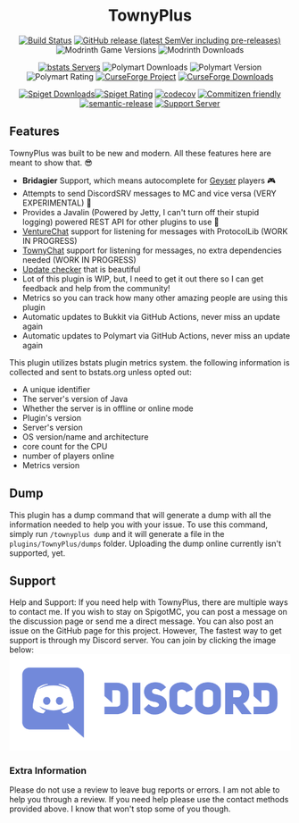 
<h1 id="townyplus" align="center">TownyPlus</h1>
<p align="center"><a href="https://github.com/BrycensRanch/TownyPlus/actions/workflows/gradle.yml?query=workflow%3ABuild"><img src="https://img.shields.io/github/actions/workflow/status/BrycensRanch/TownyPlus/gradle.yml?event=push&amp;style=for-the-badge" alt="Build Status"></a>
<a href="https://github.com/BrycensRanch/TownyPlus/releases/latest"><img src="https://img.shields.io/github/v/release/BrycensRanch/TownyPlus?include_prereleases&amp;label=release&amp;style=for-the-badge" alt="GitHub release (latest SemVer including pre-releases)"></a>
<img src="https://img.shields.io/modrinth/game-versions/townyplus?style=for-the-badge" alt="Modrinth Game Versions">
<img src="https://img.shields.io/modrinth/dt/townyplus?color=GREEN&amp;label=MODRINTH%20DOWNLOADS&amp;style=for-the-badge" alt="Modrinth Downloads"></p>
<p align="center"><a href="https://bstats.org/plugin/bukkit/TownyPlus/14161"><img src="https://img.shields.io/bstats/servers/14161?style=for-the-badge" alt="bstats Servers"></a>
<img src="https://img.shields.io/polymart/downloads/2057?color=GREEN&amp;label=POLYMART%20DOWNLOADS&amp;style=for-the-badge" alt="Polymart Downloads">
<img src="https://img.shields.io/polymart/version/2057?style=for-the-badge" alt="Polymart Version">
<img src="https://img.shields.io/polymart/rating/2057?label=POLYMART%20RATINGS&amp;style=for-the-badge" alt="Polymart Rating">
<a href="https://beta.curseforge.com/minecraft/bukkit-plugins/townyoverloaded"><img src="https://cf.way2muchnoise.eu/title/832361.svg?badge_style=for_the_badge" alt="CurseForge Project"></a>
<a href="https://beta.curseforge.com/minecraft/bukkit-plugins/townyoverloaded"><img src="https://cf.way2muchnoise.eu/832361.svg?badge_style=for_the_badge" alt="CurseForge Downloads"></a></p>
<p align="center"><a href="https://www.spigotmc.org/resources/townyplus.108295/"><img src="https://img.shields.io/spiget/downloads/108295?style=for-the-badge&amp;label=Spigot+Downloads" alt="Spiget Downloads"></a><a href="https://www.spigotmc.org/resources/townyplus.108295/"><img src="https://img.shields.io/spiget/rating/108295?style=for-the-badge&amp;label=Spigot+Rating" alt="Spiget Rating"></a>
<a href="https://codecov.io/gh/BrycensRanch/TownyPlus"><img src="https://img.shields.io/codecov/c/github/BrycensRanch/TownyPlus?style=for-the-badge" alt="codecov"></a>
<a href="https://commitizen.github.io/cz-cli/"><img src="https://img.shields.io/badge/commitizen-friendly-brightgreen.svg?style=for-the-badge" alt="Commitizen friendly"></a>
<a href="https://github.com/semantic-release/semantic-release"><img src="https://img.shields.io/badge/%20%20%F0%9F%93%A6%F0%9F%9A%80-semantic--release-e10079.svg?style=for-the-badge" alt="semantic-release"></a>
<a href="https://discord.gg/cX89RdaF32"><img src="https://img.shields.io/discord/557529166644510731?logo=discord&amp;style=for-the-badge" alt="Support Server"></a></p>


[//]: # (> View the plugin on [SpigotMC]&#40;https://github.com/Silthus/minecraft-server-template&#41;, [PolymartMC]&#40;&#41;, [Bukkit]&#40;&#41;)

## Features

TownyPlus was built to be new and modern. All these features here are meant to show that. 😎

* **Bridagier** Support, which means autocomplete for [Geyser](https://geysermc.org) players 🎮
* Attempts to send DiscordSRV messages to MC and vice versa (VERY EXPERIMENTAL) 📝
* Provides a Javalin (Powered by Jetty, I can't turn off their stupid logging) powered REST API for other plugins to use 📡
* [VentureChat](https://www.spigotmc.org/resources/venturechat.771/) support for listening for messages with
  ProtocolLib (WORK IN PROGRESS)
* [TownyChat](https://github.com/TownyAdvanced/TownyChat) support for listening for messages, no extra dependencies needed (WORK IN PROGRESS)
* [Update checker](https://github.com/JEFF-Media-GbR/Spigot-UpdateChecker) that is beautiful
* Lot of this plugin is WIP, but, I need to get it out there so I can get feedback and help from the community!
* Metrics so you can track how many other amazing people are using this plugin
* Automatic updates to Bukkit via GitHub Actions, never miss an update again
* Automatic updates to Polymart via GitHub Actions, never miss an update again

This plugin utilizes bstats plugin metrics system. the following information is collected and sent to bstats.org unless opted out:

- A unique identifier
- The server's version of Java
- Whether the server is in offline or online mode
- Plugin's version
- Server's version
- OS version/name and architecture
- core count for the CPU
- number of players online
- Metrics version

## Dump 
This plugin has a dump command that will generate a dump with all the information needed to help you with your issue.
To use this command, simply run `/townyplus dump` and it will generate a file in the `plugins/TownyPlus/dumps` folder. Uploading the dump online currently isn't supported, yet.

## Support

Help and Support:
If you need help with TownyPlus, there are multiple ways to contact me. If you wish to stay on SpigotMC, you can post a
message on the discussion page or send me a direct message. You can also post an issue on the GitHub page for this
project. However, The fastest way to get support is through my Discord server. You can join by clicking the image below:
[![Support Server](https://raw.githubusercontent.com/BrycensRanch/TownyPlus/master/assets/discordbanner.png)](https://discord.com/invite/Yx755gU)

### Extra Information

Please do not use a review to leave bug reports or errors. I am not able to help you through a review. If you need help
please use the contact methods provided above. I know that won't stop some of you though.
